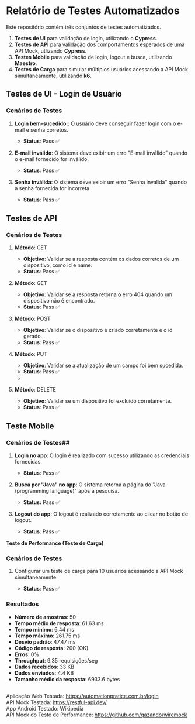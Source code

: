 # Relatório de Testes Automatizados

Este repositório contém três conjuntos de testes automatizados.

1. **Testes de UI** para validação de login, utilizando o **Cypress**.
2. **Testes de API** para validação dos comportamentos esperados de uma API Mock, utlizando **Cypress**.
3. **Testes Mobile** para validação de login, logout e busca, utilizando **Maestro**.
4. **Testes de Carga** para simular múltiplos usuários acessando a API Mock simultaneamente, utilizando **k6**.

## **Testes de UI - Login de Usuário**

### Cenários de Testes

1. **Login bem-sucedido:**: O usuário deve conseguir fazer login com o e-mail e senha corretos.  
   - **Status**: Pass ✅

2. **E-mail inválido**: O sistema deve exibir um erro "E-mail inválido" quando o e-mail fornecido for inválido.  
   - **Status**: Pass ✅

3. **Senha inválida**: O sistema deve exibir um erro "Senha inválida" quando a senha fornecida for incorreta.
   - **Status**: Pass ✅

## **Testes de API**

### Cenários de Testes

1. **Método**: GET
   - **Objetivo**: Validar se a resposta contém os dados corretos de um dispositivo, como id e name.
   - **Status**: Pass ✅

2. **Método**: GET
   - **Objetivo**: Validar se a resposta retorna o erro 404 quando um dispositivo não é encontrado.
   - **Status**: Pass ✅
    
3. **Método**: POST
   - **Objetivo**: Validar se o dispositivo é criado corretamente e o id gerado.
   - **Status**: Pass ✅

4. **Método**: PUT
   - **Objetivo**: Validar se a atualização de um campo foi bem sucedida.
   - **Status**: Pass ✅
   - 
5. **Método**: DELETE
   - **Objetivo**: Validar se um dispositivo foi excluído corretamente.
   - **Status**: Pass ✅

## **Teste Mobile**

### Cenários de Testes## 

1. **Login no app**: O login é realizado com sucesso utilizando as credenciais fornecidas.
    - **Status**: Pass ✅

2. **Busca por "Java" no app**: O sistema retorna a página do "Java (programming language)" após a pesquisa.
    - **Status:** Pass ✅

3. **Logout do app**: O logout é realizado corretamente ao clicar no botão de logout.
    - **Status**: Pass ✅

**Teste de Performance (Teste de Carga)**

### Cenários de Testes

1. Configurar um teste de carga para 10 usuários acessando a API Mock simultaneamente.  

   - **Status**: Pass ✅

### Resultados

- **Número de amostras**: 50
- **Tempo médio de resposta**: 61.63 ms
- **Tempo mínimo**: 6.44 ms
- **Tempo máximo**: 261.75 ms
- **Desvio padrão**: 47.47 ms
- **Código de resposta**: 200 (OK)
- **Erros**: 0%
- **Throughput**: 9.35 requisições/seg
- **Dados recebidos**: 33 KB
- **Dados enviados**: 4.4 KB
- **Tamanho médio da resposta**: 6933.6 bytes
##
Aplicação Web Testada: https://automationpratice.com.br/login<br>
API Mock Testada: https://restful-api.dev/<br>
App Android Testado: Wikipedia<br>
API Mock do Teste de Performance: https://github.com/qazando/wiremock
